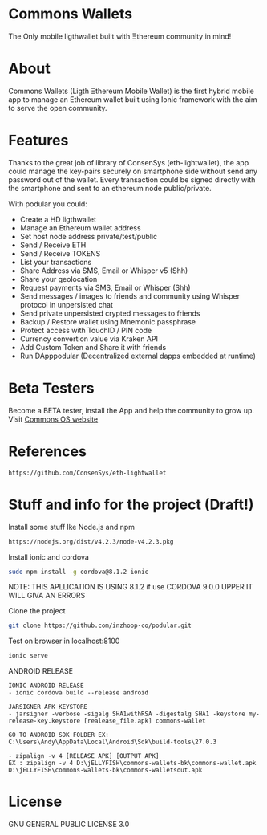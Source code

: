 # Commons Wallets 
The Only mobile ligthwallet built with Ξthereum community in mind!

# About
Commons Wallets (Ligth Ξthereum Mobile Wallet) is the first hybrid mobile app to manage an Ethereum wallet built using Ionic framework with the aim to serve the open community.

# Features
Thanks to the great job of library of ConsenSys (eth-lightwallet), the app could manage the key-pairs securely on smartphone side without send any password out of the wallet.
Every transaction could be signed directly with the smartphone and sent to an ethereum node public/private.

With podular you could:

- Create a HD ligthwallet 
- Manage an Ethereum wallet address
- Set host node address private/test/public
- Send / Receive ETH
- Send / Receive TOKENS
- List your transactions
- Share Address via SMS, Email or Whisper v5 (Shh)
- Share your geolocation
- Request payments via SMS, Email or Whisper (Shh)
- Send messages / images to friends and community using Whisper protocol in unpersisted chat
- Send private unpersisted crypted messages to friends
- Backup / Restore wallet using Mnemonic passphrase
- Protect access with TouchID / PIN code
- Currency convertion value via Kraken API
- Add Custom Token and Share it with friends
- Run DApppodular (Decentralized external dapps embedded at runtime)

# Beta Testers
Become a BETA tester, install the App and help the community to grow up.
Visit <a href="http://www.commonsos.com">Commons OS website</a>


# References
```
https://github.com/ConsenSys/eth-lightwallet
```

# Stuff and info for the project (Draft!)

Install some stuff lke Node.js and npm  
```bash
https://nodejs.org/dist/v4.2.3/node-v4.2.3.pkg
```

Install ionic and cordova
```bash
sudo npm install -g cordova@8.1.2 ionic
```
NOTE: THIS APLLICATION IS USING 8.1.2 if use CORDOVA 9.0.0 UPPER IT WILL GIVA AN ERRORS

Clone the project
```bash
git clone https://github.com/inzhoop-co/podular.git
```

Test on browser in localhost:8100
```bash
ionic serve
```

ANDROID RELEASE
```
IONIC ANDROID RELEASE
- ionic cordova build --release android

JARSIGNER APK KEYSTORE
- jarsigner -verbose -sigalg SHA1withRSA -digestalg SHA1 -keystore my-release-key.keystore [realease_file.apk] commons-wallet

GO TO ANDROID SDK FOLDER EX: C:\Users\Andy\AppData\Local\Android\Sdk\build-tools\27.0.3

- zipalign -v 4 [RELEASE APK] [OUTPUT APK]
EX : zipalign -v 4 D:\jELLYFISH\commons-wallets-bk\commons-wallet.apk D:\jELLYFISH\commons-wallets-bk\commons-walletsout.apk

```
# License
 GNU GENERAL PUBLIC LICENSE 3.0
